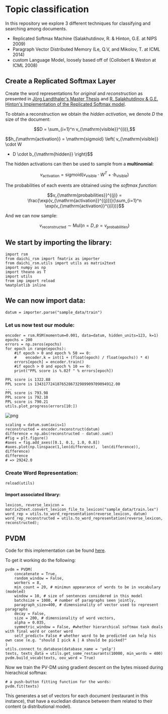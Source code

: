 # Topic classification

In this repository we explore 3 different techniques for classifying and searching among documents.

* Replicated Softmax Machine (Salakhutdinov, R. & Hinton, G.E. at NIPS 2009)
* Paragraph Vector Distributed Memory (Le, Q.V, and Mikolov, T. at ICML 2014)
* custom Language Model, loosely based off of (Collobert & Weston at ICML 2008)

## Create a **Replicated Softmax Layer**

Create the word representations for *original* and *reconstruction* as presented
in [Jörg Landthaler's Master Thesis](http://www.fylance.de/msc/landthal2011.pdf)
and [R. Salakhutdinov & G.E. Hinton's Implementation of the Replicated Softmax
model](http://www.mit.edu/~rsalakhu/papers/repsoft.pdf).

To obtain a reconstruction we obtain the *hidden activation*, we denote $D$ the
size of the document:

$$D = \sum_{i=1}^n v_{\mathrm{visible}}^{(i)},$$

$$h_{\mathrm{activation}} = \mathrm{sigmoid} \left( v_{\mathrm{visible}} \cdot W
+ D \cdot b_{\mathrm{hidden}} \right)$$

The hidden activations can then be used to sample from a **multinomial**:

$$v_{\mathrm{activation}} = \mathrm{sigmoid} \left( v_{\mathrm{visible}} \cdot
W^T + \cdot b_{\mathrm{visible}} \right)$$

The probabilities of each events are obtained using the *softmax function*:

$$v_{\mathrm{probabilities}}^{(j)} =
\frac{\exp(v_{\mathrm{activation}}^{(j)})}{\sum_{i=1}^n
\exp(v_{\mathrm{activation}}^{(i)})}$$

And we can now sample:

$$v_{\mathrm{reconstructed}} \sim \mathrm{Mul}\left(n=D, p =
v_{\mathrm{probabilities}}\right)$$


## We start by importing the library:

    import rsm
    from daichi_rsm import fmatrix as importer
    from daichi_rsm.utils import utils as matrix2text
    import numpy as np
    import theano as T
    import utils
    from imp import reload
    %matplotlib inline

## We can now import data:

    datum = importer.parse("sample_data/train")

### Let us now test our module:

    encoder = rsm.RSM(momentum=0.001, data=datum, hidden_units=123, k=1)
    epochs = 200
    errors = np.zeros(epochs)
    for epoch in range(epochs):
        #if epoch > 0 and epoch % 50 == 0:
        #    encoder.k = int(1 + (float(epoch) / float(epochs)) * 4)
        errors[epoch] = encoder.train()
        #if epoch > 0 and epoch % 10 == 0:
        print("PPL score is %.02f " % errors[epoch])

    PPL score is 1322.88 
    PPL score is 13431772418765286732989909709094912.00 
    ...
    PPL score is 793.98 
    PPL score is 792.10 
    PPL score is 790.21 
    utils.plot_progress(errors[10:])


![png](https://raw.githubusercontent.com/JonathanRaiman/rsm/master/RSM%20Notebook_files/RSM%20Notebook_11_0.png)

    scaling = datum.sum(axis=1)
    reconstructed = encoder.reconstruct(datum)
    difference = np.abs(reconstructed - datum).sum()
    #fig = plt.figure()
    #axes = fig.add_axes([0.1, 0.1, 1.0, 0.8])
    #axes.plot(np.linspace(1,len(difference),  len(difference)), difference)
    difference
    # => 29242.0

### Create Word Representation:

    reload(utils)

#### Import associated library:

    lexicon, reverse_lexicon = matrix2text.convert_lexicon_file_to_lexicon("sample_data/train.lex")
    word_rep = utils.to_word_representation(reverse_lexicon, datum)
    word_rep_reconstructed = utils.to_word_representation(reverse_lexicon, reconstructed);

## PVDM

Code for this implementation can be found [here](https://github.com/JonathanRaiman/PVDM).

To get it working do the following:

    pvdm = PVDM(
        concatenate = True,
        random_window = False,
        workers = 8,
        min_count = 20, # minimun appearance of words to be in vocabulary (modeled)
        window = 10, # size of sentences considered in this model
        batchsize = 1000, # number of paragraphs seen jointly,
        paragraph_size=400, # dimensionality of vector used to represent paragraphs
        decay = False,
        size = 200, # dimensionality of word vectors,
        alpha = 0.035,
        symmetric_window = False, #whether hierarchical softmax task deals with final word or center word
        self_predict= False # whether word to be predicted can help his own case (e.g. "should I pick A | A should be picked?"
    )
    utils.connect_to_database(database_name = 'yelp')
    texts, texts_data = utils.get_some_restaurants(10000, min_words = 400)
    pvdm.build_vocab(texts, oov_word = True)

Now we train the PV-DM using gradient descent on the bytes missed during hierachical softmax:

    # a push-button fitting function for the words:
    pvdm.fit(texts)

This generates a set of vectors for each document (restaurant in this instance), that have a eucledian distance between them related to their content (a distributional model).
